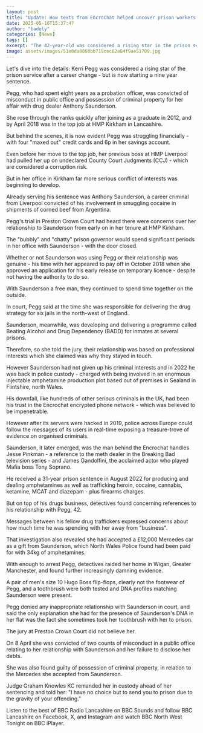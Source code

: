 ```yaml
---
layout: post
title: "Update: How texts from EncroChat helped uncover prison workers affair with drug boss"
date: 2025-05-16T15:37:47
author: "badely"
categories: [News]
tags: []
excerpt: "The 42-year-old was considered a rising star in the prison service."
image: assets/images/51e0da8060bb719cec62a84f9ae51709.jpg
---
```


Let's dive into the details: Kerri Pegg was considered a rising star of the prison service after a career change - but is now starting a nine year sentence.

Pegg, who had spent eight years as a probation officer, was convicted of misconduct in public office and possession of criminal property for her affair with drug dealer Anthony Saunderson.

She rose through the ranks quickly after joining as a graduate in 2012, and by April 2018 was in the top job at HMP Kirkham in Lancashire. 

But behind the scenes, it is now evident Pegg was struggling financially - with four "maxed out" credit cards and 6p in her savings account. 

Even before her move to the top job, her previous boss at HMP Liverpool had pulled her up on undeclared County Court Judgments (CCJ) - which are considered a corruption risk. 

But in her office in Kirkham far more serious conflict of interests was beginning to develop. 

Already serving his sentence was Anthony Saunderson, a career criminal from Liverpool convicted of his involvement in smuggling cocaine in shipments of corned beef from Argentina.

Pegg's trial in Preston Crown Court had heard there were concerns over her relationship to Saunderson from early on in her tenure at HMP Kirkham. 

The "bubbly" and "chatty" prison governor would spend significant periods in her office with Saunderson - with the door closed. 

Whether or not Saunderson was using Pegg or their relationship was genuine - his time with her appeared to pay off in October 2018 when she approved an application for his early release on temporary licence - despite not having the authority to do so. 

With Saunderson a free man, they continued to spend time together on the outside. 

In court, Pegg said at the time she was responsible for delivering the drug strategy for six jails in the north-west of England. 

Saunderson, meanwhile, was developing and delivering a programme called Beating Alcohol and Drug Dependency (BADD) for inmates at several prisons.

Therefore, so she told the jury, their relationship was based on professional interests which she claimed was why they stayed in touch. 

However Saunderson had not given up his criminal interests and in 2022 he was back in police custody - charged with being involved in an enormous injectable amphetamine production plot based out of premises in Sealand in Flintshire, north Wales. 

His downfall, like hundreds of other serious criminals in the UK, had been his trust in the Encrochat encrypted phone network - which was believed to be impenetrable. 

However after its servers were hacked in 2019, police across Europe could follow the messages of its users in real-time exposing a treasure-trove of evidence on organised criminals. 

Saunderson, it later emerged, was the man behind the Encrochat handles Jesse Pinkman - a reference to the meth dealer in the Breaking Bad television series - and James Gandolfini, the acclaimed actor who played Mafia boss Tony Soprano.

He received a 31-year prison sentence in August 2022 for producing and dealing amphetamines as well as trafficking heroin, cocaine, cannabis, ketamine, MCAT and diazepam - plus firearms charges. 

But on top of his drugs business, detectives found concerning references to his relationship with Pegg, 42. 

Messages between his fellow drug traffickers expressed concerns about how much time he was spending with her away from "business". 

That investigation also revealed she had accepted a £12,000 Mercedes car as a gift from Saunderson, which North Wales Police found had been paid for with 34kg of amphetamines. 

With enough to arrest Pegg, detectives raided her home in Wigan, Greater Manchester, and found further increasingly damning evidence. 

A pair of men's size 10 Hugo Boss flip-flops, clearly not the footwear of Pegg, and a toothbrush were both tested and DNA profiles matching Saunderson were present. 

Pegg denied any inappropriate relationship with Saunderson in court, and said the only explanation she had for the presence of Saunderson's DNA in her flat was the fact she sometimes took her toothbrush with her to prison. 

The jury at Preston Crown Court did not believe her. 

On 8 April she was convicted of two counts of misconduct in a public office relating to her relationship with Saunderson and her failure to disclose her debts. 

She was also found guilty of possession of criminal property, in relation to the Mercedes she accepted from Saunderson. 

Judge Graham Knowles KC remanded her in custody ahead of her sentencing and told her: "I have no choice but to send you to prison due to the gravity of your offending."

Listen to the best of BBC Radio Lancashire on BBC Sounds and follow BBC Lancashire on Facebook, X, and Instagram and watch BBC North West Tonight on BBC iPlayer.

